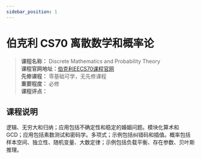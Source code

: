 ```yaml
---
sidebar_position: 1
---
```


# 伯克利 CS70 离散数学和概率论




>**课程名称：** Discrete Mathematics and Probability Theory    
**课程官网地址：**[伯克利EECS70课程官网](https://www.eecs70.org/)   
**先修课程：** 零基础可学，无先修课程  
**重要程度：** 必修  
**课程评点：** 

## 课程说明
逻辑、无穷大和归纳；应用包括不确定性和稳定的婚姻问题。模块化算术和 GCD；应用包括素数测试和密码学。多项式；示例包括纠错码和插值。概率包括样本空间、独立性、随机变量、大数定律；示例包括负载平衡、存在参数、贝叶斯推理。



<Comment></Comment>


